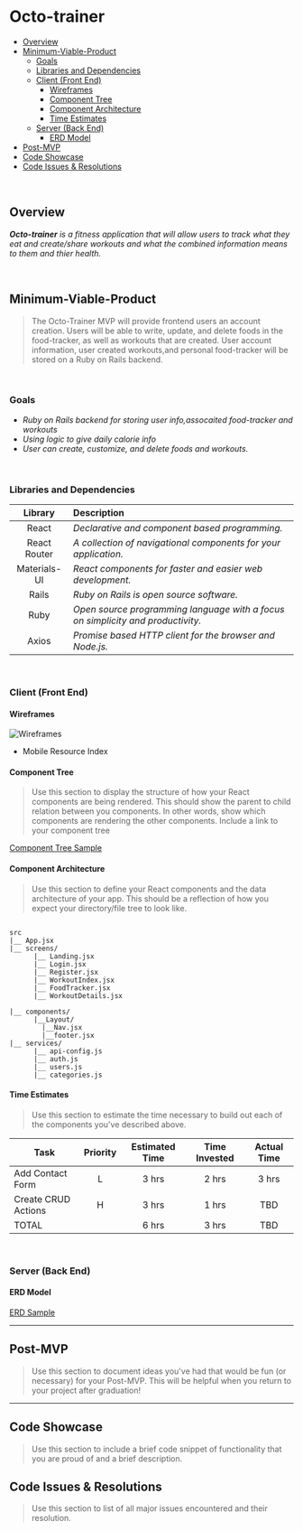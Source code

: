# Octo-trainer

- [Overview](#overview)
- [Minimum-Viable-Product](#Minimum-Viable-Product)
  - [Goals](#goals)
  - [Libraries and Dependencies](#libraries-and-dependencies)
  - [Client (Front End)](#client-front-end)
    - [Wireframes](#wireframes)
    - [Component Tree](#component-tree)
    - [Component Architecture](#component-architecture)
    - [Time Estimates](#time-estimates)
  - [Server (Back End)](#server-back-end)
    - [ERD Model](#erd-model)
- [Post-MVP](#post-mvp)
- [Code Showcase](#code-showcase)
- [Code Issues & Resolutions](#code-issues--resolutions)

<br>

## Overview

_**Octo-trainer** is a fitness application that will allow users to track what they eat and create/share workouts and what the combined information means to them and thier health._


<br>

## Minimum-Viable-Product

> The Octo-Trainer MVP will provide frontend users an account creation. Users will be able to write, update, and delete foods in the food-tracker, as well as workouts that are created. User account information, user created workouts,and personal food-tracker will be stored on a Ruby on Rails backend.

<br>

### Goals

- _Ruby on Rails backend for storing user info,assocaited food-tracker and workouts_
- _Using logic to give daily calorie info_
- _User can create, customize, and delete foods and workouts._

<br>

### Libraries and Dependencies


|     Library      | Description                                |
| :--------------: | :----------------------------------------- |
|      React       | _Declarative and component based programming._ |
|   React Router   | _A collection of navigational components for your application._ |
|   Materials-UI   | _React components for faster and easier web development._ |
|      Rails       | _Ruby on Rails is open source software._ |
|      Ruby        | _Open source programming language with a focus on simplicity and productivity._ |
|      Axios       | _Promise based HTTP client for the browser and Node.js._ |
<br>

### Client (Front End)

#### Wireframes
![Wireframes](https://imgur.com/kyQ3CEA)

- Mobile Resource Index

#### Component Tree

> Use this section to display the structure of how your React components are being rendered. This should show the parent to child relation between you components. In other words, show which components are rendering the other components. Include a link to your component tree

[Component Tree Sample](https://gist.git.generalassemb.ly/davidtwhitlatch/414107e2560ae0bb65e233570f2fe056#file-component-tree-png)

#### Component Architecture

> Use this section to define your React components and the data architecture of your app. This should be a reflection of how you expect your directory/file tree to look like. 

``` structure

src
|__ App.jsx
|__ screens/
      |__ Landing.jsx
      |__ Login.jsx
      |__ Register.jsx
      |__ WorkoutIndex.jsx
      |__ FoodTracker.jsx
      |__ WorkoutDetails.jsx

|__ components/
      |__Layout/
        |__Nav.jsx
        |__footer.jsx
|__ services/
      |__ api-config.js
      |__ auth.js
      |__ users.js
      |__ categories.js
```

#### Time Estimates

> Use this section to estimate the time necessary to build out each of the components you've described above.

| Task                | Priority | Estimated Time | Time Invested | Actual Time |
| ------------------- | :------: | :------------: | :-----------: | :---------: |
| Add Contact Form    |    L     |     3 hrs      |     2 hrs     |    3 hrs    |
| Create CRUD Actions |    H     |     3 hrs      |     1 hrs     |     TBD     |
| TOTAL               |          |     6 hrs      |     3 hrs     |     TBD     |


<br>

### Server (Back End)

#### ERD Model

[ERD Sample](https://drive.google.com/file/d/1kLyQTZqfcA4jjKWQexfEkG2UspyclK8Q/view)
<br>

***

## Post-MVP

> Use this section to document ideas you've had that would be fun (or necessary) for your Post-MVP. This will be helpful when you return to your project after graduation!

***

## Code Showcase

> Use this section to include a brief code snippet of functionality that you are proud of and a brief description.

## Code Issues & Resolutions

> Use this section to list of all major issues encountered and their resolution.
